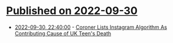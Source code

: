 # [Published on 2022-09-30](index.md)

* [2022-09-30, 22:40:00](https://tech.slashdot.org/story/22/09/30/2023258/coroner-lists-instagram-algorithm-as-contributing-cause-of-uk-teens-death?utm_source=rss1.0mainlinkanon&utm_medium=feed) - [Coroner Lists Instagram Algorithm As Contributing Cause of UK Teen's Death](https://tech.slashdot.org/story/22/09/30/2023258/coroner-lists-instagram-algorithm-as-contributing-cause-of-uk-teens-death?utm_source=rss1.0mainlinkanon&utm_medium=feed)
